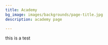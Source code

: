 ```yaml
---
title: Academy
bg_image: images/backgrounds/page-title.jpg
description: academy page

---
```

this is a test 